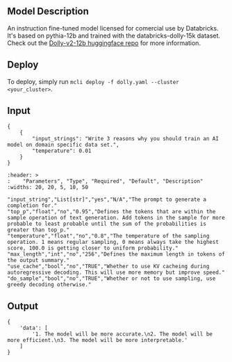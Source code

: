 ## Model Description

An instruction fine-tuned model licensed for comercial use by Databricks. It's based on pythia-12b and trained with the databricks-dolly-15k dataset. Check out the [Dolly-v2-12b huggingface repo](https://huggingface.co/databricks/dolly-v2-12b) for more information.

## Deploy

To deploy, simply run `mcli deploy -f dolly.yaml --cluster <your_cluster>`.

## Input

```
{
    {
        "input_strings": "Write 3 reasons why you should train an AI model on domain specific data set.",
        "temperature": 0.01
    }
}
```

```{csv-table}
:header: >
:    "Parameters", "Type", "Required", "Default", "Description"
:widths: 20, 20, 5, 10, 50

"input_string","List[str]","yes","N/A","The prompt to generate a completion for."
"top_p","float","no","0.95","Defines the tokens that are within the sample operation of text generation. Add tokens in the sample for more probable to least probable until the sum of the probabilities is greater than top_p."
"temperature","float","no","0.8","The temperature of the sampling operation. 1 means regular sampling, 0 means always take the highest score, 100.0 is getting closer to uniform probability."
"max_length","int","no","256","Defines the maximum length in tokens of the output summary."
"use_cache","bool","no","TRUE","Whether to use KV cacheing during autoregressive decoding. This will use more memory but improve speed."
"do_sample","bool","no","TRUE","Whether or not to use sampling, use greedy decoding otherwise."
```

## Output

```
{
    'data': [
        '1. The model will be more accurate.\n2. The model will be more efficient.\n3. The model will be more interpretable.'
    ]
}
```
